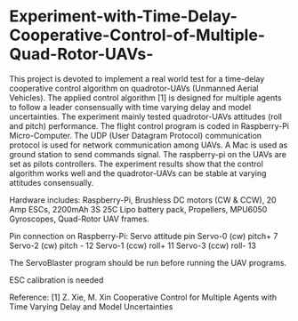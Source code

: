 # Experiment-with-Time-Delay-Cooperative-Control-of-Multiple-Quad-Rotor-UAVs-

This project is devoted to implement a real world test for a time-delay cooperative control algorithm on quadrotor-UAVs (Unmanned Aerial Vehicles). The applied control algorithm [1] is designed for multiple agents to follow a leader consensually with time varying delay and model uncertainties. The experiment mainly tested quadrotor-UAVs attitudes (roll and pitch) performance. The flight control program is coded in Raspberry-Pi Micro-Computer. The UDP (User Datagram Protocol) communication protocol is used for network communication among UAVs. A Mac is used as ground station to send commands signal. The raspberry-pi on the UAVs are set as pilots controllers. The experiment results show that the control algorithm works well and the quadrotor-UAVs can be stable at varying attitudes consensually.  

Hardware includes: Raspberry-Pi, Brushless DC motors (CW & CCW), 20 Amp ESCs, 2200mAh 3S 25C Lipo battery pack, Propellers, MPU6050 Gyroscopes, Quad-Rotor UAV frames.

Pin connection on Raspberry-Pi:
Servo           attitude    pin
Servo-0 (cw)           pitch+       7
Servo-2 (cw)           pitch -      12
Servo-1 (ccw)          roll+        11
Servo-3 (ccw)          roll-        13

The ServoBlaster program should be run before running the UAV programs.

ESC calibration is needed 

Reference: [1]  Z. Xie, M. Xin Cooperative Control for Multiple Agents with Time Varying Delay and Model Uncertainties
